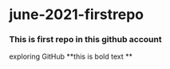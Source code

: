 # june-2021-firstrepo
### This is first repo in this github account
exploring GitHub **this is bold text **
